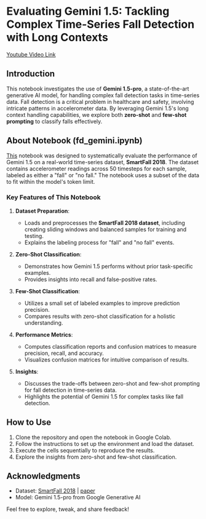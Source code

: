 # Evaluating Gemini 1.5: Tackling Complex Time-Series Fall Detection with Long Contexts

[Youtube Video Link](https://youtu.be/rTgOC0vJOgg)

## Introduction
This notebook investigates the use of **Gemini 1.5-pro**, a state-of-the-art generative AI model, for handling complex fall detection tasks in time-series data. Fall detection is a critical problem in healthcare and safety, involving intricate patterns in accelerometer data. By leveraging Gemini 1.5's long context handling capabilities, we explore both **zero-shot** and **few-shot prompting** to classify falls effectively.

## About Notebook (fd_gemini.ipynb)
[This](https://github.com/sanalmgr/gemini-pro-for-fall-detection/blob/main/fd_gemini.ipynb) notebook was designed to systematically evaluate the performance of Gemini 1.5 on a real-world time-series dataset, **SmartFall 2018**. The dataset contains accelerometer readings across 50 timesteps for each sample, labeled as either a "fall" or "no fall." The notebook uses a subset of the data to fit within the model's token limit.

### Key Features of This Notebook
1. **Dataset Preparation**: 
   - Loads and preprocesses the **SmartFall 2018 dataset**, including creating sliding windows and balanced samples for training and testing.
   - Explains the labeling process for "fall" and "no fall" events.

2. **Zero-Shot Classification**:
   - Demonstrates how Gemini 1.5 performs without prior task-specific examples.
   - Provides insights into recall and false-positive rates.

3. **Few-Shot Classification**:
   - Utilizes a small set of labeled examples to improve prediction precision.
   - Compares results with zero-shot classification for a holistic understanding.

4. **Performance Metrics**:
   - Computes classification reports and confusion matrices to measure precision, recall, and accuracy.
   - Visualizes confusion matrices for intuitive comparison of results.

5. **Insights**:
   - Discusses the trade-offs between zero-shot and few-shot prompting for fall detection in time-series data.
   - Highlights the potential of Gemini 1.5 for complex tasks like fall detection.


## How to Use
1. Clone the repository and open the notebook in Google Colab.
2. Follow the instructions to set up the environment and load the dataset.
3. Execute the cells sequentially to reproduce the results.
4. Explore the insights from zero-shot and few-shot classification.

## Acknowledgments
- Dataset: [SmartFall 2018](https://userweb.cs.txstate.edu/~hn12/data/SmartFallDataSet/) | [paper](https://pmc.ncbi.nlm.nih.gov/articles/PMC6210545/)
- Model: Gemini 1.5-pro from Google Generative AI  

Feel free to explore, tweak, and share feedback!

